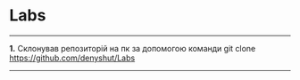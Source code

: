 # Labs
***
**1.** Склонував репозиторій на пк за допомогою команди git clone https://github.com/denyshut/Labs
***